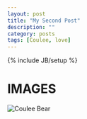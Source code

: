 ```yaml
---
layout: post
title: "My Second Post"
description: ""
category: posts
tags: [Coulee, love]
---
```

{% include JB/setup %}

# IMAGES

![Coulee Bear](/IMG_0247.jpg "Coulee Bear")

